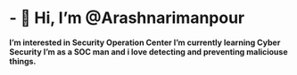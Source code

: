 # - 👋 Hi, I’m @Arashnarimanpour
**I’m interested in Security Operation Center
I’m currently learning Cyber Security
I’m as a SOC man and i love detecting and preventing maliciouse things.**
